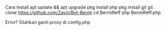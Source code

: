 Cara Install
apt update && apt upgrade
pkg install php
pkg install git
git clone https://github.com/Zaviz/Bot-Bermi
cd BermiReff
php BermiReff.php



Error? Silahkan ganti proxy di config.php
